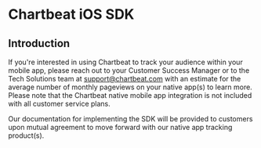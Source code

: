 # Chartbeat iOS SDK

<body><article class="markdown-body"><h1>
<a id="user-content-introduction" class="anchor" href="#introduction" aria-hidden="true"><span aria-hidden="true" class="octicon octicon-link"></span></a>Introduction</h1>

<p> If you're interested in using Chartbeat to track your audience within your mobile app, please reach out to your Customer Success Manager or to the Tech Solutions team at <a href="mailto:support@chartbeat.com">support@chartbeat.com</a> with an estimate for the average number of monthly pageviews on your native app(s) to learn more. Please note that the Chartbeat native mobile app integration is not included with all customer service plans.</p>

<p>  Our documentation for implementing the SDK will be provided to customers upon mutual agreement to move forward with our native app tracking product(s).</p>
</article>
